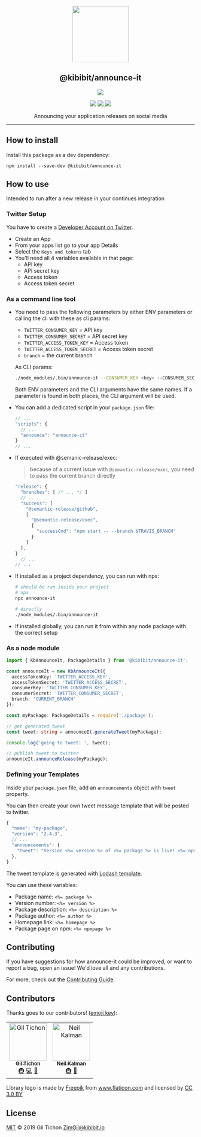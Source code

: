 <p align="center">
  <a href="https://github.com/Kibibit/announce-it" target="blank"><img src="https://kibibit.io/kibibit-assets/announce-it.svg" width="150" ></a>
  <h2 align="center">
    @kibibit/announce-it
  </h2>
</p>
<p align="center">
  <a href="https://www.npmjs.com/package/@kibibit/announce-it"><img src="https://img.shields.io/npm/v/@kibibit/announce-it/latest.svg?style=for-the-badge&logo=npm&color=CB3837"></a>
</p>
<p align="center">
  <a href="https://www.npmjs.com/package/@kibibit/announce-it"><img src="https://img.shields.io/npm/v/@kibibit/announce-it/beta.svg?style=flat-square&logo=npm&color=CB3837"></a>
  <a href="https://travis-ci.org/Kibibit/announce-it">
  <img src="https://travis-ci.org/Kibibit/announce-it.svg?branch=master">
  </a>
  <a href="https://coveralls.io/github/Kibibit/announce-it?branch=master">
  <img src="https://coveralls.io/repos/github/Kibibit/announce-it/badge.svg?branch=master">
  </a>
</p>
<p align="center">
  Announcing your application releases on social media
</p>
<hr>

<!-- GENERAL DESCRIPTION IF NEEDED -->

## How to install

Install this package as a dev dependency:
```shell
npm install --save-dev @kibibit/announce-it
```

## How to use
Intended to run after a new release in your continues integration

### Twitter Setup
You have to create a [Developer Account on Twitter](https://developer.twitter.com/).

* Create an App
* From your apps list go to your app Details
* Select the `Keys and tokens` tab
* You'll need all 4 variables available in that page:
  * API key
  * API secret key
  * Access token
  * Access token secret


### As a command line tool
- You need to pass the following parameters by either ENV parameters or
  calling the cli with these as cli params:

  * `TWITTER_CONSUMER_KEY` = API key
  * `TWITTER_CONSUMER_SECRET` = API secret key
  * `TWITTER_ACCESS_TOKEN_KEY` = Access token
  * `TWITTER_ACCESS_TOKEN_SECRET` = Access token secret
  * `branch` = the current branch

  As CLI params:
  ```bash
  ./node_modules/.bin/announce-it --CONSUMER_KEY <key> --CONSUMER_SECRET <secret> --ACCESS_TOKEN_KEY <key> --ACCESS_TOKEN_SECRET <secret> --branch <branchName>
  ```
  Both ENV parameters and the CLI arguments have the same names. If a parameter is found in both places, the CLI argument will be used.

- You can add a dedicated script in your `package.json` file:
  ```js
  // ...
  "scripts": {
    // ...
    "announce": "announce-it"
  }
  // ...
  ```
- If executed with @semanic-release/exec:
  > because of a current issue with `@semantic-release/exec`, you need
to pass the current branch directly
  ```js
  "release": {
    "branches": [ /* ... */ ]
    // ...
    "success": [
      "@semantic-release/github",
      [
        "@semantic-release/exec",
        {
          "successCmd": "npm start -- --branch $TRAVIS_BRANCH"
        }
      ]
    ],
  }
    // ...
  // ...
  ```
- If installed as a project dependency, you can run with npx:
  ```bash
  # should be ran inside your project
  # npx
  npx announce-it

  # directly 
  ./node_modules/.bin/announce-it
  ```
- If installed globally, you can run it from within any node package with
the correct setup

### As a node module

```typescript
import { KbAnnounceIt, PackageDetails } from '@kibibit/announce-it';

const announceIt = new KbAnnounceIt({
  accessTokenKey: 'TWITTER_ACCESS_KEY',
  accessTokenSecret: 'TWITTER_ACCESS_SECRET',
  consumerKey: 'TWITTER_CONSUMER_KEY',
  consumerSecret: 'TWITTER_CONSUMER_SECRET',
  branch: 'CURRENT_BRANCH'
});

const myPackage: PackageDetails = require('./package');

// get generated tweet
const tweet: string = announceIt.generateTweet(myPackage);

console.log('going to tweet: ', tweet);

// publish tweet to twitter
announceIt.announceRelease(myPackage);

```

### Defining your Templates
Inside your `package.json` file, add an `announcements` object with `tweet` property.

You can then create your own tweet message template that will be posted to twitter.

```javascript
{
  "name": "my-package",
  "version": "2.4.3",
  // ...
  "announcements": {
    "tweet": "Version <%= version %> of <%= package %> is live! <%= npmpage %>"
  },
}
```

The tweet template is generated with [Lodash template](https://lodash.com/docs/4.17.11#template).

You can use these variables:
  * Package name: `<%= package %>`
  * Version number: `<%= version %>`
  * Package description: `<%= description %>`
  * Package author: `<%= author %>`
  * Homepage link: `<%= homepage %>`
  * Package page on npm: `<%= npmpage %>`

## Contributing

If you have suggestions for how announce-it could be improved, or want to report a bug, open an issue! We'd love all and any contributions.

For more, check out the [Contributing Guide](CONTRIBUTING.md).

## Contributors

Thanks goes to our contributors! ([emoji key](https://allcontributors.org/docs/en/emoji-key)):

<!-- ALL-CONTRIBUTORS-LIST:START - Do not remove or modify this section -->
<!-- prettier-ignore -->
<table><tr><td align="center"><a href="https://github.com/ZimGil"><img src="https://avatars3.githubusercontent.com/u/39461857?v=4" width="100px;" alt="Gil Tichon"/><br /><sub><b>Gil Tichon</b></sub></a><br /><a href="#infra-ZimGil" title="Infrastructure (Hosting, Build-Tools, etc)">🚇</a> <a href="https://github.com/kibibit/announce-it/commits?author=ZimGil" title="Code">💻</a> <a href="#projectManagement-ZimGil" title="Project Management">📆</a></td><td align="center"><a href="http://thatkookooguy.kibibit.io"><img src="https://avatars3.githubusercontent.com/u/10427304?v=4" width="100px;" alt="Neil Kalman"/><br /><sub><b>Neil Kalman</b></sub></a><br /><a href="#infra-Thatkookooguy" title="Infrastructure (Hosting, Build-Tools, etc)">🚇</a> <a href="#ideas-Thatkookooguy" title="Ideas, Planning, & Feedback">🤔</a></td></tr></table>
<!-- ALL-CONTRIBUTORS-LIST:END -->

Library logo is made by
<a href="https://www.freepik.com/" title="Freepik">Freepik</a>
from
<a href="https://www.flaticon.com/" title="Flaticon">www.flaticon.com</a>
and licensed by
<a href="http://creativecommons.org/licenses/by/3.0/" title="Creative Commons BY 3.0" target="_blank">CC 3.0 BY</a>

## License

[MIT](LICENSE) © 2019 Gil Tichon <ZimGil@kibibit.io>
